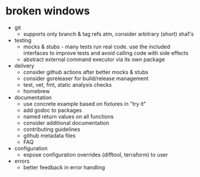 # broken windows

* git
    * supports only branch & tag refs atm, consider arbitrary (short) sha1's
* testing
    * mocks & stubs - many tests run real code. use the included interfaces to
      improve tests and avoid calling code with side effects
    * abstract external command executor via its own package
* delivery
    * consider github actions after better mocks & stubs
    * consider goreleaser for build/release management
    * test, vet, fmt, static analysis checks
    * homebrew
* documentation
    * use concrete example based on fixtures in "try it"
    * add godoc to packages
    * named return values on all functions
    * consider additional documentation
    * contributing guidelines
    * github metadata files
    * FAQ
* configuration
    * expose configuration overrides (difftool, terraform) to user
* errors
    * better feedback in error handling
